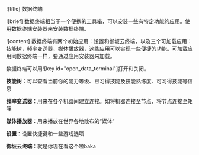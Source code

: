 ![title]
数据终端

![brief]
数据终端相当于一个便携的工具箱，可以安装一些有特定功能的应用。使用数据终端安装器来安装数据终端。

![content]
数据终端有两个初始应用：设置和御坂云终端，以及三个可加载应用：技能树，频率变送器，媒体播放器，这些应用可以实现一些便捷的功能。可加载应用同数据终端一样，要通过应用安装器来加载。

数据终端可以用![key id="open_data_terminal"]打开和关闭。

__技能树__：可以查看当前你的能力等级、已习得技能及技能熟练度、可习得技能等信息

__频率变送器__：用来在各个机器间建立连接。如将机器连接至节点，将节点连接至矩阵

__媒体播放器__：用来播放在世界各地散布的“媒体”

__设置__：设置快捷键和一些游戏选项

__御坂云终端__：就是你现在看这个啦baka
